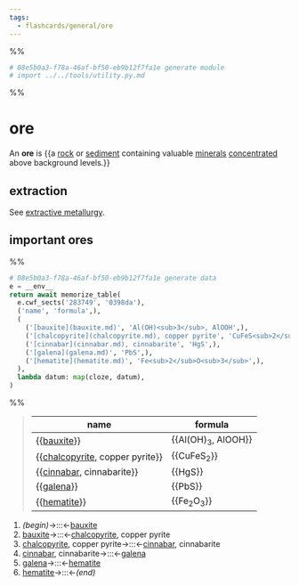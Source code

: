 ```yaml
---
tags:
  - flashcards/general/ore
---
```


%%
```Python
# 08e5b0a3-f78a-46af-bf50-eb9b12f7fa1e generate module
# import ../../tools/utility.py.md
```
%%

# ore

An __ore__ is {{a [rock](rock%20(geology).md) or [sediment](sediment.md) containing valuable [minerals](mineral.md) [concentrated](concentration.md) above background levels.}}

## extraction

See [extractive metallurgy](extractive%20metallurgy.md).

## important ores

%%
```Python
# 08e5b0a3-f78a-46af-bf50-eb9b12f7fa1e generate data
e = __env__
return await memorize_table(
  e.cwf_sects('283749', '0398da'),
  ('name', 'formula',),
  (
    ('[bauxite](bauxite.md)', 'Al(OH)<sub>3</sub>, AlOOH',),
    ('[chalcopyrite](chalcopyrite.md), copper pyrite', 'CuFeS<sub>2</sub>',),
    ('[cinnabar](cinnabar.md), cinnabarite', 'HgS',),
    ('[galena](galena.md)', 'PbS',),
    ('[hematite](hematite.md)', 'Fe<sub>2</sub>O<sub>3</sub>',),
  ),
  lambda datum: map(cloze, datum),
)
```
%%

<!--08e5b0a3-f78a-46af-bf50-eb9b12f7fa1e generate section="283749"--><!-- The following content is generated at 2023-03-22T00:41:25.734579+08:00. Any edits will be overridden! -->

> | name | formula |
> |-|-|
> | {{[bauxite](bauxite.md)}} | {{Al(OH)<sub>3</sub>, AlOOH}} |
> | {{[chalcopyrite](chalcopyrite.md), copper pyrite}} | {{CuFeS<sub>2</sub>}} |
> | {{[cinnabar](cinnabar.md), cinnabarite}} | {{HgS}} |
> | {{[galena](galena.md)}} | {{PbS}} |
> | {{[hematite](hematite.md)}} | {{Fe<sub>2</sub>O<sub>3</sub>}} |

<!--/08e5b0a3-f78a-46af-bf50-eb9b12f7fa1e-->

<!--08e5b0a3-f78a-46af-bf50-eb9b12f7fa1e generate section="0398da"--><!-- The following content is generated at 2023-03-21T16:44:17.518142+08:00. Any edits will be overridden! -->

1. _(begin)_→:::←[bauxite](bauxite.md)
2. [bauxite](bauxite.md)→:::←[chalcopyrite](chalcopyrite.md), copper pyrite
3. [chalcopyrite](chalcopyrite.md), copper pyrite→:::←[cinnabar](cinnabar.md), cinnabarite
4. [cinnabar](cinnabar.md), cinnabarite→:::←[galena](galena.md)
5. [galena](galena.md)→:::←[hematite](hematite.md)
6. [hematite](hematite.md)→:::←_(end)_

<!--/08e5b0a3-f78a-46af-bf50-eb9b12f7fa1e-->
